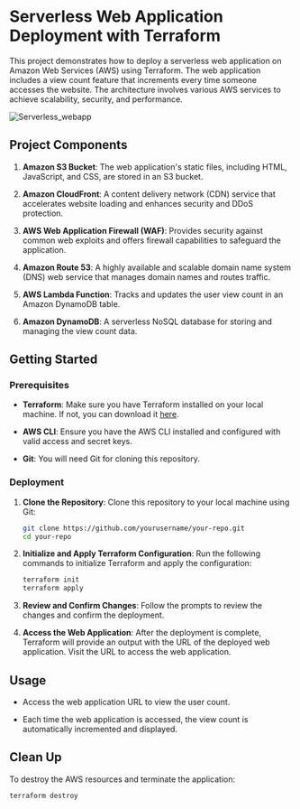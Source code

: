 # Serverless Web Application Deployment with Terraform

This project demonstrates how to deploy a serverless web application on Amazon Web Services (AWS) using Terraform. The web application includes a view count feature that increments every time someone accesses the website. The architecture involves various AWS services to achieve scalability, security, and performance.

![Serverless_webapp](/Users/anjali/web-application/serverless.drawio.png)

## Project Components

1. **Amazon S3 Bucket**: The web application's static files, including HTML, JavaScript, and CSS, are stored in an S3 bucket.

2. **Amazon CloudFront**: A content delivery network (CDN) service that accelerates website loading and enhances security and DDoS protection.

3. **AWS Web Application Firewall (WAF)**: Provides security against common web exploits and offers firewall capabilities to safeguard the application.

4. **Amazon Route 53**: A highly available and scalable domain name system (DNS) web service that manages domain names and routes traffic.

5. **AWS Lambda Function**: Tracks and updates the user view count in an Amazon DynamoDB table.

6. **Amazon DynamoDB**: A serverless NoSQL database for storing and managing the view count data.

## Getting Started

### Prerequisites

- **Terraform**: Make sure you have Terraform installed on your local machine. If not, you can download it [here](https://www.terraform.io/downloads.html).

- **AWS CLI**: Ensure you have the AWS CLI installed and configured with valid access and secret keys.

- **Git**: You will need Git for cloning this repository.

### Deployment

1. **Clone the Repository**: Clone this repository to your local machine using Git:

    ```bash
    git clone https://github.com/yourusername/your-repo.git
    cd your-repo
    ```

2. **Initialize and Apply Terraform Configuration**: Run the following commands to initialize Terraform and apply the configuration:

    ```bash
    terraform init
    terraform apply
    ```

3. **Review and Confirm Changes**: Follow the prompts to review the changes and confirm the deployment.

4. **Access the Web Application**: After the deployment is complete, Terraform will provide an output with the URL of the deployed web application. Visit the URL to access the web application.

## Usage

- Access the web application URL to view the user count.

- Each time the web application is accessed, the view count is automatically incremented and displayed.

## Clean Up

To destroy the AWS resources and terminate the application:

```bash
terraform destroy

